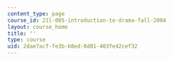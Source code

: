 ```yaml
---
content_type: page
course_id: 21l-005-introduction-to-drama-fall-2004
layout: course_home
title: ''
type: course
uid: 2dae7acf-fe3b-b8ed-8d01-403fe42cef32
---
```

